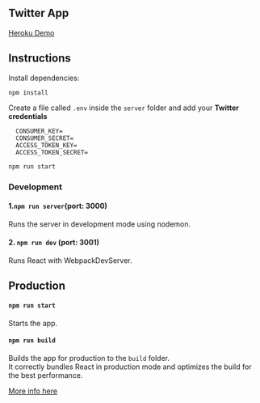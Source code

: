 ## Twitter App

[Heroku Demo](https://as-twitter-app.herokuapp.com/)

## Instructions

Install dependencies:

```npm install```

Create a file called `.env` inside the `server` folder and add your **Twitter credentials**

````
  CONSUMER_KEY=
  CONSUMER_SECRET=
  ACCESS_TOKEN_KEY=
  ACCESS_TOKEN_SECRET=
````

```npm run start```


### Development

#### 1.`npm run server`(port: 3000)
Runs the server in development mode using nodemon.

#### 2. `npm run dev` (port: 3001)
Runs React with WebpackDevServer.

## Production

#### `npm run start`

Starts the app.

#### `npm run build`

Builds the app for production to the `build` folder.<br>
It correctly bundles React in production mode and optimizes the build for the best performance.

[More info here](https://github.com/facebookincubator/create-react-app)


